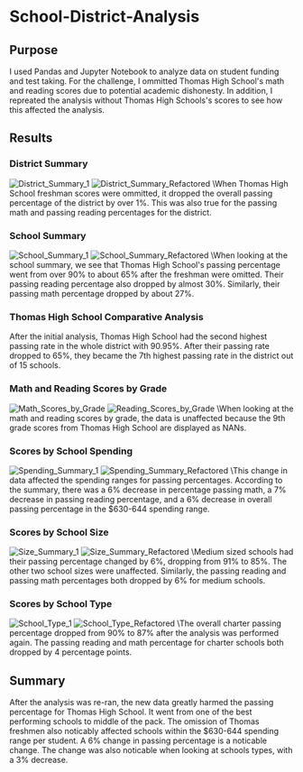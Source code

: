 # School-District-Analysis
## Purpose
I used Pandas and Jupyter Notebook to analyze data on student funding and test taking.
For the challenge, I ommitted Thomas High School's math and reading scores due to potential academic dishonesty.
In addition, I repreated the analysis without Thomas High Schools's scores to see how this affected the analysis.
## Results
### District Summary
![District_Summary_1](https://user-images.githubusercontent.com/87148177/132140832-94c83b8c-bfa0-49fe-a162-858151250456.png)
![District_Summary_Refactored](https://user-images.githubusercontent.com/87148177/132140847-b0813852-ad14-447e-9ccf-370cef9bb3cc.jpg)
\When Thomas High School freshman scores were ommitted, it dropped the overall passing percentage of the district by over 1%.
This was also true for the passing math and passing reading percentages for the district.
### School Summary
![School_Summary_1](https://user-images.githubusercontent.com/87148177/132141011-ffa7460d-b2df-4ef7-919f-4e10cb47224f.png)
![School_Summary_Refactored](https://user-images.githubusercontent.com/87148177/132141013-0106f926-1172-4453-900a-29b106ec16ae.jpg)
\When looking at the school summary, we see that Thomas High School's passing percentage went from over 90% to about 65% after the freshman were omitted.
Their passing reading percentage also dropped by almost 30%.
Similarly, their passing math percentage dropped by about 27%.
### Thomas High School Comparative Analysis
After the initial analysis, Thomas High School had the second highest passing rate in the whole district with 90.95%.
After their passing rate dropped to 65%, they became the 7th highest passing rate in the district out of 15 schools.
### Math and Reading Scores by Grade
![Math_Scores_by_Grade](https://user-images.githubusercontent.com/87148177/132141494-cfe6b447-742b-4ffe-a659-19a66223bba5.png)
![Reading_Scores_by_Grade](https://user-images.githubusercontent.com/87148177/132141497-089e870c-dd70-4f93-9885-e4ce74c38f5d.png)
\When looking at the math and reading scores by grade, the data is unaffected because the 9th grade scores from Thomas High School are displayed as NANs.
### Scores by School Spending
![Spending_Summary_1](https://user-images.githubusercontent.com/87148177/132141687-09c89d22-1c22-40a4-9750-b76bae9dd86c.png)
![Spending_Summary_Refactored](https://user-images.githubusercontent.com/87148177/132141692-9c6a9594-9c53-4c2e-a66a-186d986cd2a9.png)
\This change in data affected the spending ranges for passing percentages. 
According to the summary, there was a 6% decrease in percentage passing math, a 7% decrease in passing reading percentage, and a 6% decrease in overall passing percentage in the $630-644 spending range.
### Scores by School Size
![Size_Summary_1](https://user-images.githubusercontent.com/87148177/132141793-70ba68cf-50cf-4034-9b65-0b6bce80f67b.png)
![Size_Summary_Refactored](https://user-images.githubusercontent.com/87148177/132141796-a36c2b59-41e6-4db3-bf0f-d4f76652d069.png)
\Medium sized schools had their passing percentage changed by 6%, dropping from 91% to 85%. The other two school sizes were unaffected.
Similarly, the passing reading and passing math percentages both dropped by 6% for medium schools.
### Scores by School Type
![School_Type_1](https://user-images.githubusercontent.com/87148177/132142223-9eb0696b-5ea7-4187-8173-95f898f3aa92.png)
![School_Type_Refactored](https://user-images.githubusercontent.com/87148177/132141925-4f3d7231-fe2c-4f7b-8d9a-31e7c2deae81.png)
\The overall charter passing percentage dropped from 90% to 87% after the analysis was performed again.
The passing reading and math percentage for charter schools both dropped by 4 percentage points.
## Summary
After the analysis was re-ran, the new data greatly harmed the passing percentage for Thomas High School.
It went from one of the best performing schools to middle of the pack. The omission of Thomas freshmen also noticably affected schools within
the $630-644 spending range per student. A 6% change in passing percentage is a noticable change. 
The change was also noticable when looking at schools types, with a 3% decrease.
